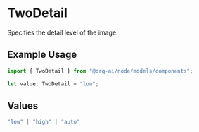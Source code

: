 # TwoDetail

Specifies the detail level of the image.

## Example Usage

```typescript
import { TwoDetail } from "@orq-ai/node/models/components";

let value: TwoDetail = "low";
```

## Values

```typescript
"low" | "high" | "auto"
```